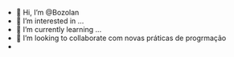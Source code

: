 - 👋 Hi, I’m @Bozolan
- 👀 I’m interested in ...
- 🌱 I’m currently learning ...  
- 💞️ I’m looking to collaborate  com novas práticas de progrmação
- 

<!---
Bozolan/Bozolan is a ✨ special ✨ repository because its `README.md` (this file) appears on your GitHub profile.
You can click the Preview link to take a look at your changes.
--->
